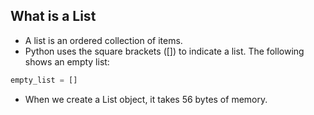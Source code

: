 ## What is a List
- A list is an ordered collection of items. </br>
- Python uses the square brackets ([]) to indicate a list. The following shows an empty list: </br>

```python
empty_list = []
```
- When we create a List object, it takes 56 bytes of memory. </br>
